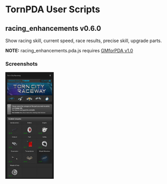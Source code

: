 <h1>TornPDA User Scripts</h1>

<h2>racing_enhancements v0.6.0</h2>
Show racing skill, current speed, race results, precise skill, upgrade parts.  
  
<b>NOTE:</b> racing_enhancements.pda.js requires <a target="_blank" href="https://github.com/Manuito83/torn-pda/raw/master/userscripts/GMforPDA.user.js">GMforPDA v1.0</a> 

<h3>Screenshots</h3>
<picture>
  <img alt="parts" src=".github/images/parts.png" width="30%" />
</picture>



